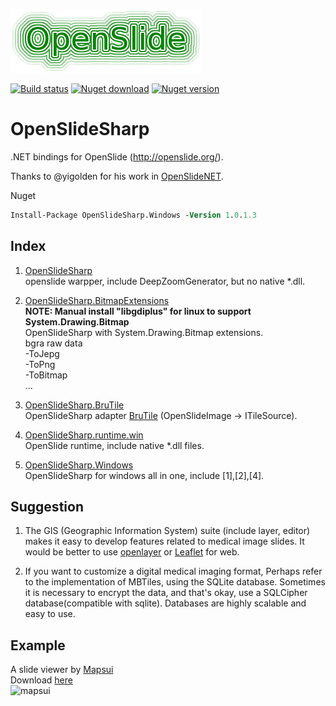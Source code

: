 
![openslide](./openslide_logo.png)

[![Build status](https://ci.appveyor.com/api/projects/status/ko0mj0nw8tldqlmn?svg=true)](https://ci.appveyor.com/project/IOL0ol1/openslidesharp)
[![Nuget download](https://img.shields.io/nuget/dt/OpenSlideSharp)](https://www.nuget.org/packages?q=OpenSlideSharp)
[![Nuget version](https://img.shields.io/nuget/v/OpenSlideSharp)](https://www.nuget.org/packages?q=OpenSlideSharp)

# OpenSlideSharp
.NET bindings for OpenSlide (http://openslide.org/).    

Thanks to @yigolden for his work in [OpenSlideNET](https://github.com/yigolden/OpenSlideNET).

Nuget    
```ps
Install-Package OpenSlideSharp.Windows -Version 1.0.1.3
```

## Index

1.  [OpenSlideSharp](/src/OpenSlideSharp)    
    openslide warpper, include DeepZoomGenerator, but no native *.dll.

2.  [OpenSlideSharp.BitmapExtensions](/src/OpenSlideSharp.BitmapExtensions)    
    **NOTE: Manual install "libgdiplus" for linux to support System.Drawing.Bitmap**    
    OpenSlideSharp with System.Drawing.Bitmap extensions.    
    bgra raw data    
    -ToJepg    
    -ToPng    
    -ToBitmap    
    ...

3.  [OpenSlideSharp.BruTile](/src/OpenSlideSharp.BruTile)    
    OpenSlideSharp adapter [BruTile](https://github.com/BruTile/BruTile) (OpenSlideImage -> ITileSource).

4.  [OpenSlideSharp.runtime.win](/src/OpenSlideSharp.runtime.win)    
    OpenSlide runtime, include native *.dll files.

5.  [OpenSlideSharp.Windows](/src/OpenSlideSharp.Windows)    
    OpenSlideSharp for windows all in one, include [1],[2],[4].

## Suggestion
1.  The GIS (Geographic Information System) suite (include layer, editor) makes it easy to develop features related to medical image slides. It would be better to use [openlayer](https://openlayers.org/) or [Leaflet](https://leafletjs.com/) for web.    

2.  If you want to customize a digital medical imaging format, Perhaps refer to the implementation of MBTiles, using the SQLite database. Sometimes it is necessary to encrypt the data, and that's okay, use a SQLCipher database(compatible with sqlite). Databases are highly scalable and easy to use.


## Example 
A slide viewer by [Mapsui](https://github.com/Mapsui/Mapsui)    
Download [here](https://github.com/IOL0ol1/OpenSlideSharp/releases)    
![mapsui](./preview.gif)
